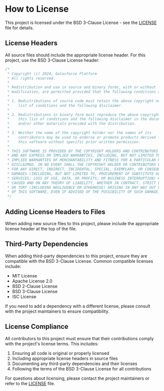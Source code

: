 # How to License

This project is licensed under the BSD 3-Clause License - see the [LICENSE](LICENSE) file for details.

## License Headers

All source files should include the appropriate license header. For this project, use the BSD 3-Clause License header:

```javascript
/*
 * Copyright (c) 2024, Salesforce Platform
 * All rights reserved.
 *
 * Redistribution and use in source and binary forms, with or without
 * modification, are permitted provided that the following conditions are met:
 *
 * 1. Redistributions of source code must retain the above copyright notice, this
 *    list of conditions and the following disclaimer.
 *
 * 2. Redistributions in binary form must reproduce the above copyright notice,
 *    this list of conditions and the following disclaimer in the documentation
 *    and/or other materials provided with the distribution.
 *
 * 3. Neither the name of the copyright holder nor the names of its
 *    contributors may be used to endorse or promote products derived from
 *    this software without specific prior written permission.
 *
 * THIS SOFTWARE IS PROVIDED BY THE COPYRIGHT HOLDERS AND CONTRIBUTORS "AS IS"
 * AND ANY EXPRESS OR IMPLIED WARRANTIES, INCLUDING, BUT NOT LIMITED TO, THE
 * IMPLIED WARRANTIES OF MERCHANTABILITY AND FITNESS FOR A PARTICULAR PURPOSE ARE
 * DISCLAIMED. IN NO EVENT SHALL THE COPYRIGHT HOLDER OR CONTRIBUTORS BE LIABLE
 * FOR ANY DIRECT, INDIRECT, INCIDENTAL, SPECIAL, EXEMPLARY, OR CONSEQUENTIAL
 * DAMAGES (INCLUDING, BUT NOT LIMITED TO, PROCUREMENT OF SUBSTITUTE GOODS OR
 * SERVICES; LOSS OF USE, DATA, OR PROFITS; OR BUSINESS INTERRUPTION) HOWEVER
 * CAUSED AND ON ANY THEORY OF LIABILITY, WHETHER IN CONTRACT, STRICT LIABILITY,
 * OR TORT (INCLUDING NEGLIGENCE OR OTHERWISE) ARISING IN ANY WAY OUT OF THE USE
 * OF THIS SOFTWARE, EVEN IF ADVISED OF THE POSSIBILITY OF SUCH DAMAGE.
 */
```

## Adding License Headers to Files

When adding new source files to this project, please include the appropriate license header at the top of the file.

## Third-Party Dependencies

When adding third-party dependencies to this project, ensure they are compatible with the BSD 3-Clause License. Common compatible licenses include:

- MIT License
- Apache License 2.0
- BSD 2-Clause License
- BSD 3-Clause License
- ISC License

If you need to add a dependency with a different license, please consult with the project maintainers to ensure compatibility.

## License Compliance

All contributors to this project must ensure that their contributions comply with the project's license terms. This includes:

1. Ensuring all code is original or properly licensed
2. Including appropriate license headers in source files
3. Documenting any third-party dependencies and their licenses
4. Following the terms of the BSD 3-Clause License for all contributions

For questions about licensing, please contact the project maintainers or refer to the [LICENSE](LICENSE) file.
